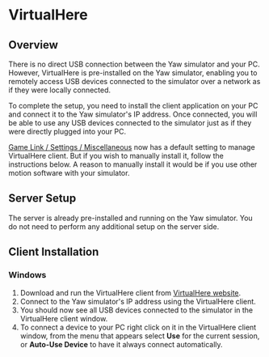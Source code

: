 # VirtualHere

## Overview

There is no direct USB connection between the Yaw simulator and your PC. However, VirtualHere is pre-installed on the Yaw simulator, enabling you to remotely access USB devices connected to the simulator over a network as if they were locally connected.

To complete the setup, you need to install the client application on your PC and connect it to the Yaw simulator's IP address. Once connected, you will be able to use any USB devices connected to the simulator just as if they were directly plugged into your PC.

[Game Link / Settings / Miscellaneous](gamelink.md#settings) now has a default setting to manage VirtualHere client. But if you wish to manually install it, follow the instructions below. A reason to manually install it would be if you use other motion software with your simulator.

## Server Setup

The server is already pre-installed and running on the Yaw simulator. You do not need to perform any additional setup on the server side.

## Client Installation

### Windows

1. Download and run the VirtualHere client from <a href="https://www.virtualhere.com/usb_client_software" target="_blank">VirtualHere website</a>.
2. Connect to the Yaw simulator's IP address using the VirtualHere client.
3. You should now see all USB devices connected to the simulator in the VirtualHere client window.
4. To connect a device to your PC right click on it in the VirtualHere client window, from the menu that appears select **Use** for the current session, or **Auto-Use Device** to have it always connect automatically.
